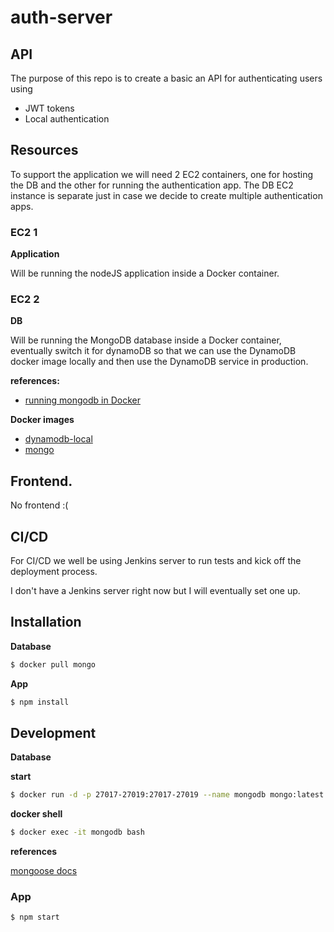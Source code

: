 # auth-server

## API

The purpose of this repo is to create a basic an API for authenticating users
using 

- JWT tokens
- Local authentication

## Resources

To support the application we will need 2 EC2 containers, one for hosting the DB
and the other for running the authentication app. The DB EC2 instance is 
separate just in case we decide to create multiple authentication apps.

### EC2 1

**Application**

 Will be running the nodeJS application inside a Docker container.


### EC2 2

**DB**

Will be running the MongoDB database inside a Docker container, eventually
switch it for dynamoDB so that we can use the DynamoDB docker image locally
and then use the DynamoDB service in production.

**references:**

- [running mongodb in Docker](https://www.thepolyglotdeveloper.com/2019/01/getting-started-mongodb-docker-container-deployment/)


**Docker images**

- [dynamodb-local](https://hub.docker.com/r/amazon/dynamodb-local/ )
- [mongo](https://hub.docker.com/_/mongo)

## Frontend.

No frontend :(

## CI/CD

For CI/CD we well be using Jenkins server to run tests and kick off the
deployment process.

I don't have a Jenkins server right now but I will eventually set one up.

## Installation

**Database**

```bash
$ docker pull mongo
```

**App**

```bash
$ npm install
```

## Development

**Database**

**start**

```bash
$ docker run -d -p 27017-27019:27017-27019 --name mongodb mongo:latest
```

**docker shell**

```bash
$ docker exec -it mongodb bash
```

**references**

[mongoose docs](https://mongoosejs.com/docs/connections.html)

### App

```
$ npm start
```
